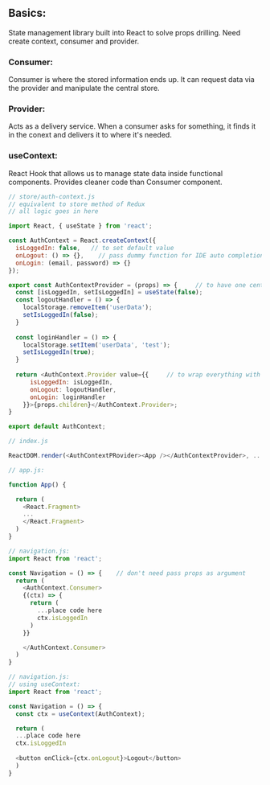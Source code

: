 ## Basics:
State management library built into React to solve props drilling. Need create context, consumer and provider.

### Consumer: 
Consumer is where the stored information ends up. It can request data via the provider and manipulate the central store.

### Provider:
Acts as a delivery service. When a consumer asks for something, it finds it in the conext and delivers it to where it's needed. 

### useContext:
React Hook that allows us to manage state data inside functional components. Provides cleaner code than Consumer component.


```javascript
// store/auth-context.js
// equivalent to store method of Redux
// all logic goes in here

import React, { useState } from 'react'; 

const AuthContext = React.createContext({
  isLoggedIn: false,   // to set default value
  onLogout: () => {},    // pass dummy function for IDE auto completion
  onLogin: (email, password) => {}
});

export const AuthContextProvider = (props) => {     // to have one central place for state management
  const [isLoggedIn, setIsLoggedIn] = useState(false);
  const logoutHandler = () => {
    localStorage.removeItem('userData');
    setIsLoggedIn(false);
  }
  
  const loginHandler = () => {
    localStorage.setItem('userData', 'test');
    setIsLoggedIn(true);
  }
  
  return <AuthContext.Provider value={{     // to wrap everything with AuthContext as it is needed everywhere 
      isLoggedIn: isLoggedIn,
      onLogout: logoutHandler,
      onLogin: loginHandler
    }}>{props.children}</AuthContext.Provider>;
}

export default AuthContext; 
```

```javascript
// index.js

ReactDOM.render(<AuthContextPRovider><App /></AuthContextProvider>, ...)

```

```javascript
// app.js:

function App() {

  return (
    <React.Fragment>
    ...
    </React.Fragment>
  )
}
```

```javascript
// navigation.js:
import React from 'react';

const Navigation = () => {    // don't need pass props as argument
  return (
    <AuthContext.Consumer> 
    {(ctx) => {
      return (
        ...place code here
        ctx.isLoggedIn
      )
    }}

    </AuthContext.Consumer> 
  )
}
```

```javascript
// navigation.js:
// using useContext:
import React from 'react';

const Navigation = () => {
  const ctx = useContext(AuthContext);

  return (
  ...place code here
  ctx.isLoggedIn
  
  <button onClick={ctx.onLogout}>Logout</button>
  )
}

```
